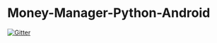 # Money-Manager-Python-Android

[![Gitter](https://badges.gitter.im/Join%20Chat.svg)](https://gitter.im/yogesh-kamble/Money-Manager-Python-Android?utm_source=badge&utm_medium=badge&utm_campaign=pr-badge&utm_content=badge)